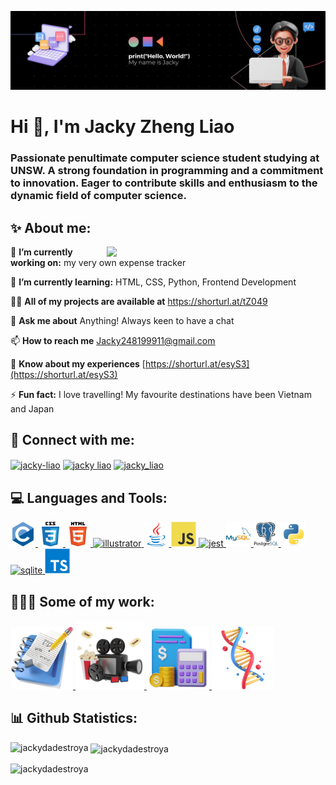 ![I am GitHub Readme Generator's creator](https://github.com/JackyDaDestroya/Jacky-Liao/blob/main/Banner%20for%20LinkedIn.png)

# Hi 👋, I'm Jacky Zheng Liao
<h3>Passionate penultimate computer science student studying at UNSW. A strong foundation in programming and a commitment to innovation. Eager to contribute skills and enthusiasm to the dynamic field of computer science.</h3>

## ✨ About me: 

<img align="right" src="https://github.com/JackyDaDestroya/JackyDaDestroya/blob/main/Coding%202.0.png" width="350">

🔭 **I’m currently working on:** my very own expense tracker

🌱 **I’m currently learning:** HTML, CSS, Python, Frontend Development

👨‍💻 **All of my projects are available at** https://shorturl.at/tZ049

💬 **Ask me about** Anything! Always keen to have a chat

📫 **How to reach me** Jacky248199911@gmail.com

📄 **Know about my experiences** [https://shorturl.at/esyS3](https://shorturl.at/esyS3)

⚡ **Fun fact:** I love travelling! My favourite destinations have been Vietnam and Japan

## 📱 Connect with me: 

<p align="left">
<a href="https://linkedin.com/in/jacky-liao" target="blank"><img align="center" src="https://raw.githubusercontent.com/rahuldkjain/github-profile-readme-generator/master/src/images/icons/Social/linked-in-alt.svg" alt="jacky-liao" height="30" width="40" /></a>
<a href="https://fb.com/jacky liao" target="blank"><img align="center" src="https://raw.githubusercontent.com/rahuldkjain/github-profile-readme-generator/master/src/images/icons/Social/facebook.svg" alt="jacky liao" height="30" width="40" /></a>
<a href="https://instagram.com/jacky_liao" target="blank"><img align="center" src="https://raw.githubusercontent.com/rahuldkjain/github-profile-readme-generator/master/src/images/icons/Social/instagram.svg" alt="jacky_liao" height="30" width="40" /></a>
</p>

## 💻 Languages and Tools:

<p align="left"> <a href="https://www.cprogramming.com/" target="_blank" rel="noreferrer"> <img src="https://raw.githubusercontent.com/devicons/devicon/master/icons/c/c-original.svg" alt="c" width="40" height="40"/> </a> <a href="https://www.w3schools.com/css/" target="_blank" rel="noreferrer"> <img src="https://raw.githubusercontent.com/devicons/devicon/master/icons/css3/css3-original-wordmark.svg" alt="css3" width="40" height="40"/> </a> <a href="https://www.w3.org/html/" target="_blank" rel="noreferrer"> <img src="https://raw.githubusercontent.com/devicons/devicon/master/icons/html5/html5-original-wordmark.svg" alt="html5" width="40" height="40"/> </a> <a href="https://www.adobe.com/in/products/illustrator.html" target="_blank" rel="noreferrer"> <img src="https://www.vectorlogo.zone/logos/adobe_illustrator/adobe_illustrator-icon.svg" alt="illustrator" width="40" height="40"/> </a> <a href="https://www.java.com" target="_blank" rel="noreferrer"> <img src="https://raw.githubusercontent.com/devicons/devicon/master/icons/java/java-original.svg" alt="java" width="40" height="40"/> </a> <a href="https://developer.mozilla.org/en-US/docs/Web/JavaScript" target="_blank" rel="noreferrer"> <img src="https://raw.githubusercontent.com/devicons/devicon/master/icons/javascript/javascript-original.svg" alt="javascript" width="40" height="40"/> </a> <a href="https://jestjs.io" target="_blank" rel="noreferrer"> <img src="https://www.vectorlogo.zone/logos/jestjsio/jestjsio-icon.svg" alt="jest" width="40" height="40"/> </a> <a href="https://www.mysql.com/" target="_blank" rel="noreferrer"> <img src="https://raw.githubusercontent.com/devicons/devicon/master/icons/mysql/mysql-original-wordmark.svg" alt="mysql" width="40" height="40"/> </a> <a href="https://www.postgresql.org" target="_blank" rel="noreferrer"> <img src="https://raw.githubusercontent.com/devicons/devicon/master/icons/postgresql/postgresql-original-wordmark.svg" alt="postgresql" width="40" height="40"/> </a> <a href="https://www.python.org" target="_blank" rel="noreferrer"> <img src="https://raw.githubusercontent.com/devicons/devicon/master/icons/python/python-original.svg" alt="python" width="40" height="40"/> </a> <a href="https://www.sqlite.org/" target="_blank" rel="noreferrer"> <img src="https://www.vectorlogo.zone/logos/sqlite/sqlite-icon.svg" alt="sqlite" width="40" height="40"/> </a> <a href="https://www.typescriptlang.org/" target="_blank" rel="noreferrer"> <img src="https://raw.githubusercontent.com/devicons/devicon/master/icons/typescript/typescript-original.svg" alt="typescript" width="40" height="40"/> </a> </p>

## 👨🏻‍💻 Some of my work:

<p>
  <a href="https://github.com/JackyDaDestroya/Spellchecker">
    <img src="https://github.com/JackyDaDestroya/Jacky-Liao/blob/main/Spellchecker.png" width="100">
  </a>
  <a href="">
    <img src="https://github.com/JackyDaDestroya/Jacky-Liao/blob/main/IMDb.png" width="110">
  </a>
  <a href="">
    <img src="https://github.com/JackyDaDestroya/Jacky-Liao/blob/main/Expense%20Tracker.png" width="100">
  </a>
  <a href="https://github.com/JackyDaDestroya/DNA">
    <img src="https://github.com/JackyDaDestroya/Jacky-Liao/blob/main/DNA.png" width="100">
  </a>
</p>

## 📊 Github Statistics: 

<p><img align="left" src="https://github-readme-stats.vercel.app/api/top-langs?username=jackydadestroya&show_icons=true&locale=en&layout=compact" alt="jackydadestroya" /></p>

<p>&nbsp;<img align="center" src="https://github-readme-stats.vercel.app/api?username=jackydadestroya&show_icons=true&locale=en" alt="jackydadestroya" /></p>

<p><img align="center" src="https://github-readme-streak-stats.herokuapp.com/?user=jackydadestroya&" alt="jackydadestroya" /></p>



